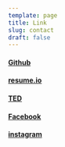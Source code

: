 ```yaml
---
template: page
title: Link 
slug: contact
draft: false
---
```


#### [Github](https://github.com/riy0)
#### [resume.io](https://resume.io/r/S5t6IVnHj)
#### [TED](https://www.ted.com/profiles/5448352/translator)
#### [Facebook](https://www.facebook.com/ryosuke.mishima.75)
#### [instagram](https://www.instagram.com/honoporo/)
